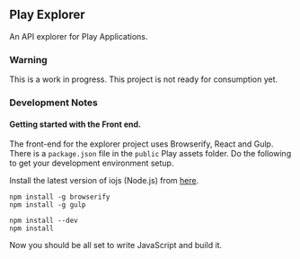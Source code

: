 ## Play Explorer

An API explorer for Play Applications.

### Warning

This is a work in progress. This project is not ready for consumption yet. 

### Development Notes

#### Getting started with the Front end.

The front-end for the explorer project uses Browserify, React and Gulp.
There is a `package.json` file in the `public` Play assets folder. Do the following to get your development environment setup.

Install the latest version of iojs (Node.js) from [here](https://iojs.org/en/index.html).

```
npm install -g browserify
npm install -g gulp

npm install --dev
npm install

```

Now you should be all set to write JavaScript and build it.
